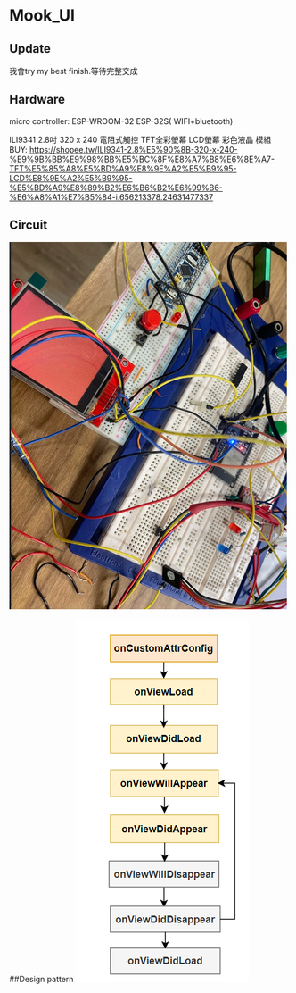# Mook_UI
## Update
我會try my best finish.等待完整交成


##  Hardware
micro controller: ESP-WROOM-32 ESP-32S( WIFI+bluetooth)  

ILI9341 2.8吋 320 x 240 電阻式觸控 TFT全彩螢幕 LCD螢幕 彩色液晶 模組
BUY: https://shopee.tw/ILI9341-2.8%E5%90%8B-320-x-240-%E9%9B%BB%E9%98%BB%E5%BC%8F%E8%A7%B8%E6%8E%A7-TFT%E5%85%A8%E5%BD%A9%E8%9E%A2%E5%B9%95-LCD%E8%9E%A2%E5%B9%95-%E5%BD%A9%E8%89%B2%E6%B6%B2%E6%99%B6-%E6%A8%A1%E7%B5%84-i.656213378.24631477337

## Circuit
![image](https://github.com/sfsf100/Mook_UI/blob/main/IMAGE/DISPLAYER.png)


##Design pattern
![image](https://github.com/sfsf100/Mook_UI/blob/main/IMAGE/page_life.png)


